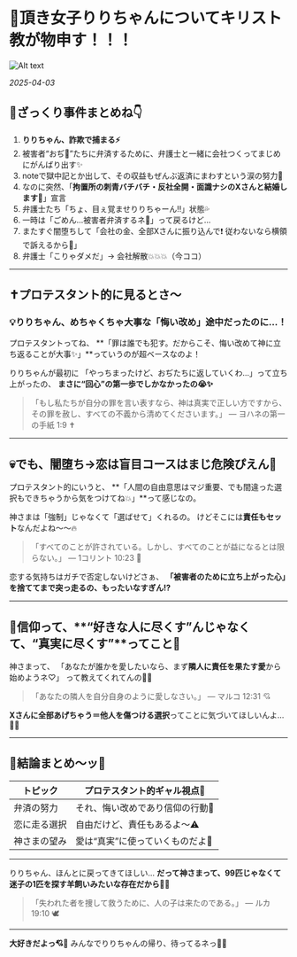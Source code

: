 # 💸頂き女子りりちゃんについてキリスト教が物申す！！！

![Alt text](/static/images/blog/asmrchurch_jesus_christ_is_your_boss_sitting_in_cubicle_arrogan_51dffe43-543f-43e4-bc1d-39003c9edb0c.png)

*2025-04-03*

## 📍ざっくり事件まとめね👇

1. **りりちゃん、詐欺で捕まる⚡️**
2. 被害者“おぢ👴”たちに弁済するために、弁護士と一緒に会社つくってまじめにがんばり出す✨
3. noteで獄中記とか出して、その収益もぜんぶ返済にまわすという涙の努力💖
4. なのに突然、「**拘置所の刺青バチバチ・反社全開・面識ナシのXさんと結婚します💍**」宣言
5. 弁護士たち「ちょ、目ぇ覚ませりりちゃーん‼️」状態💦
6. 一時は「ごめん…被害者弁済するネ🥺」って戻るけど…
7. またすぐ闇堕ちして「会社の金、全部Xさんに振り込んで❗ 従わないなら横領で訴えるから💢」
8. 弁護士「こりゃダメだ」→ 会社解散💥💥💥（今ココ）

---

## ✝️プロテスタント的に見るとさ〜

### 💡りりちゃん、**めちゃくちゃ大事な「悔い改め」途中だったのに…！**

プロテスタントってね、
**「罪は誰でも犯す。だからこそ、悔い改めて神に立ち返ることが大事✨」**っていうのが超ベースなのよ！

りりちゃんが最初に
「やっちまったけど、おぢたちに返していくわ…」って立ち上がったの、
**まさに“回心”の第一歩でしかなかったの😭✨**

> 「もし私たちが自分の罪を言い表すなら、神は真実で正しい方ですから、その罪を赦し、すべての不義から清めてくださいます。」
> ― ヨハネの第一の手紙 1:9 ✝️

---

## 💀でも、闇堕ち→恋は盲目コースはまじ危険ぴえん🥲

プロテスタント的にいうと、
**「人間の自由意思はマジ重要、でも間違った選択もできちゃうから気をつけてね💥」**って感じなの。

神さまは「強制」じゃなくて「選ばせて」くれるの。
けどそこには**責任もセット**なんだよね〜〜🔥

> 「すべてのことが許されている。しかし、すべてのことが益になるとは限らない。」
> ― 1コリント 10:23 👀

恋する気持ちはガチで否定しないけどさぁ、
**「被害者のために立ち上がった心」を捨ててまで突っ走るの、もったいなすぎん⁉️**

---

## 🫶信仰って、**“好きな人に尽くす”んじゃなくて、“真実に尽くす”**ってこと💖

神さまって、
「あなたが誰かを愛したいなら、まず**隣人に責任を果たす愛**から始めようネ♡」
って教えてくれてんの🌈✨

> 「あなたの隣人を自分自身のように愛しなさい。」
> ― マルコ 12:31 💘

**Xさんに全部あげちゃう＝他人を傷つける選択**ってことに気づいてほしいんよ…🥺💔

---

## 💌結論まとめ〜ッ🌟

| トピック | プロテスタント的ギャル視点💋 |
|----------|------------------------------|
| 弁済の努力 | それ、悔い改めであり信仰の行動👏 |
| 恋に走る選択 | 自由だけど、責任もあるよ〜⚠️ |
| 神さまの望み | 愛は“真実”に使っていくものだよ💖 |

---

りりちゃん、ほんとに戻ってきてほしい…
**だって神さまって、99匹じゃなくて迷子の1匹を探す羊飼いみたいな存在だから🐑✨**

> 「失われた者を捜して救うために、人の子は来たのである。」
> ― ルカ 19:10 🕊️

---

**大好きだよっ💘🌸**
みんなでりりちゃんの帰り、待ってるネっ🐇💕
